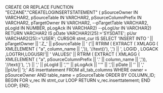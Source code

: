 CREATE OR REPLACE FUNCTION "ECZANE"."CREATELOGINSERTSTATEMENT" (
   pSourceOwner          IN VARCHAR2,
   pSourceTable          IN VARCHAR2,
   pSourceColumnPrefix   IN VARCHAR2,
   pTargetOwner          IN VARCHAR2,
   --pTargetTable             VARCHAR2,
   pLogId                IN NUMBER,
   pLogAck               IN VARCHAR2)
   --pLogUsr               IN VARCHAR2)
   RETURN VARCHAR2
IS
pDate VARCHAR2(25):='SYSDATE';
pUsr  VARCHAR2(25):='USER';
   CURSOR stmt_cur
   IS
      SELECT 'INSERT INTO ' || pTargetOwner || '.Z_' || pSourceTable || 
      ' ('|| RTRIM (
                   EXTRACT (
                      XMLAGG (
                         XMLELEMENT (
                            "a",
                            column_name || ',')),
                      '//text()'),
                   ',')
             || ', LOGID , LOGACK ,LOGTRH,LOGUSR)'||
             ' VALUES('
             || RTRIM (
                   EXTRACT (
                      XMLAGG (
                         XMLELEMENT (
                            "a",
                            pSourceColumnPrefix || '.' || column_name || ',')),
                      '//text()'),
                   ',')
             || ',' || pLogId || ',''' || pLogAck || '''' ||   ','|| pDate || '' ||  ',' ||pUsr|| ');'
                AS inserttatement
        FROM all_tab_columns
       WHERE owner = pSourceOwner AND table_name = pSourceTable ORDER BY COLUMN_ID;
BEGIN
   FOR v_rec IN stmt_cur
   LOOP
      RETURN v_rec.inserttatement;
   END LOOP;
END;
